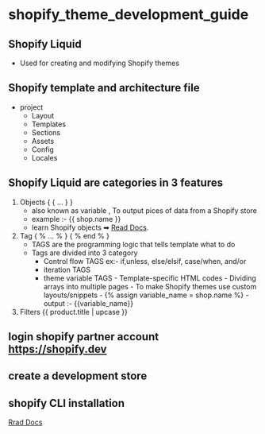 # shopify_theme_development_guide
## Shopify Liquid
- Used for creating and modifying Shopify themes
## Shopify template and architecture file
- project
    - Layout
    - Templates
    - Sections
    - Assets
    - Config
    - Locales
## Shopify Liquid are categories in 3 features
1. Objects  { { ... } }
      - also known as variable , To output pices of data from a Shopify store
      - example :- {{ shop.name }}
      - learn Shopify objects ➡ [Read Docs](https://shopify.dev/api/liquid).
3. Tag { % ... % } { % end % }
      - TAGS are the programming logic that tells template what to do
      - Tags are divided into 3 category
          - Control flow TAGS  ex:- if,unless, else/elsif, case/when, and/or
          - iteration TAGS
          - theme variable TAGS
                - Template-specific HTML codes
                - Dividing arrays into multiple pages
                - To make Shopify themes use custom layouts/snippets
                - {% assign variable_name = shop.name %}
                - output :- {{variable_name}}
4. Filters {{ product.title | upcase }}
## login shopify partner account https://shopify.dev
## create a development store
## shopify CLI installation
[Rrad Docs](https://shopify.dev/themes/tools/cli/installation)

